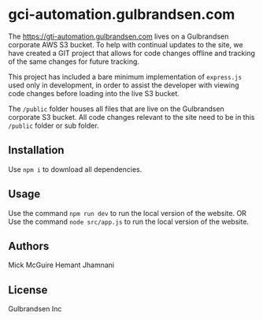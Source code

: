 # gci-automation.gulbrandsen.com

The <https://gti-automation.gulbrandsen.com> lives on a Gulbrandsen corporate AWS S3 bucket.  To help with continual updates to the site, we have created a GIT project that allows for code changes offline and tracking of the same changes for future tracking.

This project has included a bare minimum implementation of `express.js` used only in development, in order to assist the developer with viewing code changes before loading into the live S3 bucket.

The `/public` folder houses all files that are live on the Gulbrandsen corporate S3 bucket.  All code changes relevant to the site need to be in this `/public` folder or sub folder.

## Installation

Use `npm i` to download all dependencies.

## Usage

Use the command `npm run dev` to run the local version of the website.
OR
Use the command `node src/app.js` to run the local version of the website.

## Authors

Mick McGuire
Hemant Jhamnani

## License

Gulbrandsen Inc